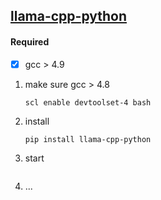 ## [llama-cpp-python](https://abetlen.github.io/llama-cpp-python/)

#### Required

- [x] gcc > 4.9



1. make sure gcc > 4.8

   ```shell
   scl enable devtoolset-4 bash
   ```

2. install

   ```shell
   pip install llama-cpp-python
   ```

   

3. start

   ```shell
   ```

   

4. ...



